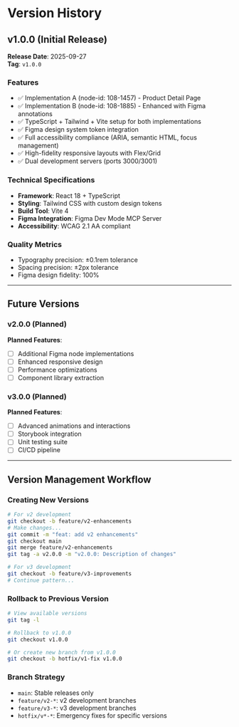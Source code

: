 # Version History

## v1.0.0 (Initial Release)
**Release Date**: 2025-09-27  
**Tag**: `v1.0.0`

### Features
- ✅ Implementation A (node-id: 108-1457) - Product Detail Page
- ✅ Implementation B (node-id: 108-1885) - Enhanced with Figma annotations
- ✅ TypeScript + Tailwind + Vite setup for both implementations
- ✅ Figma design system token integration
- ✅ Full accessibility compliance (ARIA, semantic HTML, focus management)
- ✅ High-fidelity responsive layouts with Flex/Grid
- ✅ Dual development servers (ports 3000/3001)

### Technical Specifications
- **Framework**: React 18 + TypeScript
- **Styling**: Tailwind CSS with custom design tokens
- **Build Tool**: Vite 4
- **Figma Integration**: Figma Dev Mode MCP Server
- **Accessibility**: WCAG 2.1 AA compliant

### Quality Metrics
- Typography precision: ±0.1rem tolerance
- Spacing precision: ±2px tolerance
- Figma design fidelity: 100%

---

## Future Versions

### v2.0.0 (Planned)
**Planned Features**:
- [ ] Additional Figma node implementations
- [ ] Enhanced responsive design
- [ ] Performance optimizations
- [ ] Component library extraction

### v3.0.0 (Planned)
**Planned Features**:
- [ ] Advanced animations and interactions
- [ ] Storybook integration
- [ ] Unit testing suite
- [ ] CI/CD pipeline

---

## Version Management Workflow

### Creating New Versions
```bash
# For v2 development
git checkout -b feature/v2-enhancements
# Make changes...
git commit -m "feat: add v2 enhancements"
git checkout main
git merge feature/v2-enhancements
git tag -a v2.0.0 -m "v2.0.0: Description of changes"

# For v3 development  
git checkout -b feature/v3-improvements
# Continue pattern...
```

### Rollback to Previous Version
```bash
# View available versions
git tag -l

# Rollback to v1.0.0
git checkout v1.0.0

# Or create new branch from v1.0.0
git checkout -b hotfix/v1-fix v1.0.0
```

### Branch Strategy
- `main`: Stable releases only
- `feature/v2-*`: v2 development branches
- `feature/v3-*`: v3 development branches
- `hotfix/v*-*`: Emergency fixes for specific versions
